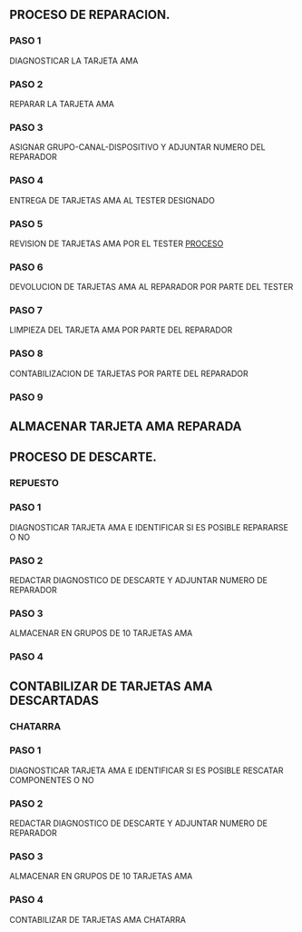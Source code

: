 ## PROCESO DE REPARACION.
### PASO 1
DIAGNOSTICAR LA TARJETA AMA
### PASO 2
REPARAR LA TARJETA AMA
### PASO 3 
ASIGNAR GRUPO-CANAL-DISPOSITIVO Y ADJUNTAR NUMERO DEL REPARADOR
### PASO 4
ENTREGA DE TARJETAS AMA AL TESTER DESIGNADO
### PASO 5
REVISION DE TARJETAS AMA POR EL TESTER [PROCESO](https://github.com/jfuentesm1/proyecto-manuales/blob/main/uso_banco_de_pruebas_ama.md)
### PASO 6
DEVOLUCION DE TARJETAS AMA AL REPARADOR POR PARTE DEL TESTER
### PASO 7
LIMPIEZA DEL TARJETA AMA POR PARTE DEL REPARADOR
### PASO 8
CONTABILIZACION DE TARJETAS POR PARTE DEL REPARADOR
### PASO 9
ALMACENAR TARJETA AMA REPARADA
---
## PROCESO DE DESCARTE.
### REPUESTO
### PASO 1
DIAGNOSTICAR TARJETA AMA E IDENTIFICAR SI ES POSIBLE REPARARSE O NO
### PASO 2
REDACTAR DIAGNOSTICO DE DESCARTE Y ADJUNTAR NUMERO DE REPARADOR
### PASO 3
ALMACENAR EN GRUPOS DE 10 TARJETAS AMA
### PASO 4
CONTABILIZAR DE TARJETAS AMA DESCARTADAS
--- 
### CHATARRA
### PASO 1
DIAGNOSTICAR TARJETA AMA E IDENTIFICAR SI ES POSIBLE RESCATAR COMPONENTES O NO
### PASO 2
REDACTAR DIAGNOSTICO DE DESCARTE Y ADJUNTAR NUMERO DE REPARADOR
### PASO 3
ALMACENAR EN GRUPOS DE 10 TARJETAS AMA
### PASO 4
CONTABILIZAR DE TARJETAS AMA CHATARRA







